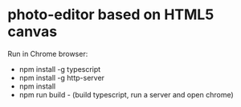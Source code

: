 # photo-editor based on HTML5 canvas

Run in Chrome browser:
- npm install -g typescript
- npm install -g http-server
- npm install
- npm run build - (build typescript, run a server and open chrome)